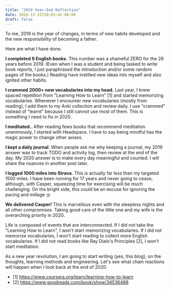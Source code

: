 ```yaml
---
title: "2019 Year-End Reflection"
date: 2019-12-31T20:03:42-08:00
draft: false
---
```

To me, 2019 is the year of changes, in terms of new habits developed and the new responsibility of becoming a father. 

Here are what I have done.

**I completed 9 English books.** This number was a shameful ZERO for the 28 years before 2019. (Even when I was a student and being tasked to write book reports, I just paraphrased the introduction and/or some random pages of the books.) Reading have instilled new ideas into myself and also ignited other habits.

**I crammed 2000+ new vocabularies into my head.** Last year, I knew spaced repetition from "Learning How to Learn" [1] and started memorizing vocabularies. Whenever I encounter new vocabularies (mostly from reading), I add them to my Anki collection and review daily. I use "crammed" instead of "learnt" because I still cannot use most of them. This is something I need to fix in 2020.

**I meditated.**. After reading fews books that recommend meditation unanimously, I started with Headspace. I have to say being mindful has the magic power to change other axises.

**I kept a daily journal**. When people ask me why keeping a journal, my 2019 answer was to track TODO and activity log, then review at the end of the day. My 2020 answer is to make every day meaningful and counted. I will share the nuances in another post later.

**I logged 1000 miles into Strava.**  This is actually far less than my targeted 1500 miles. I have been running for 17 years and never going to cease, although, with Casper, squeezing time for exercising will be much challenging. On the bright side, this could be an excuse for ignoring the pacing and millage :p

**We delivered Casper!** This is marvellous even with the sleepless nights and all other compromises. Taking good care of the little one and my wife is the overarching priority in 2020.

Life is composed of events that are interconnected. If I did not take the "Learning How to Learn", I won't start memorizing vocabularies. If I did not memorize vocabularies, I won't start reading to collect more English vocabularies. If I did not read books like Ray Dialo's Principles [2], I won't start meditation.

As a new year revolution, I am going to start writing (yes, this blog), on the thoughts, learning methods and engineering. Let's see what chain reactions will happen when I look back at the end of 2020.

- [1] https://www.coursera.org/learn/learning-how-to-learn
- [2] https://www.goodreads.com/book/show/34536488
